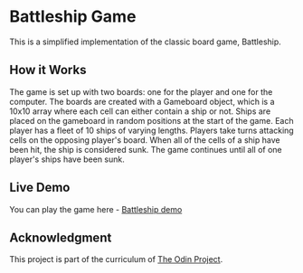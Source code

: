 # Battleship Game

This is a simplified implementation of the classic board game, Battleship.

## How it Works

The game is set up with two boards: one for the player and one for the computer. The boards are created with a Gameboard object, which is a 10x10 array where each cell can either contain a ship or not.
Ships are placed on the gameboard in random positions at the start of the game. Each player has a fleet of 10 ships of varying lengths.
Players take turns attacking cells on the opposing player's board. When all of the cells of a ship have been hit, the ship is considered sunk. The game continues until all of one player's ships have been sunk.

## Live Demo

You can play the game here - [Battleship demo](https://cassiev81.github.io/Battleship/)

## Acknowledgment

This project is part of the curriculum of [The Odin Project](https://www.theodinproject.com/).

